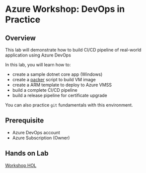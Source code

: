 # Azure Workshop: DevOps in Practice

## Overview

This lab will demonstrate how to build CI/CD pipeline of real-world application using Azure DevOps

In this lab, you will learn how to:

- create a sample dotnet core app (Windows)
- create a [packer](https://www.packer.io) script to build VM image
- create a ARM template to deploy to Azure VMSS
- build a complete CI/CD pipeline
- build a release pipeline for certificate upgrade

You can also practice `git` fundamentals with this environment.

## Prerequisite

- Azure DevOps account
- Azure Subscription (Owner)

## Hands on Lab

[Workshop HOL](./ws_hol.md)